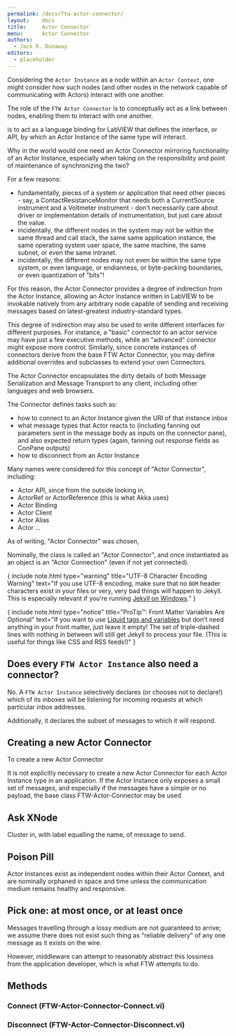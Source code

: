 ```yaml
---
permalink: /docs/ftw-actor-connector/
layout:    docs
title:     Actor Connector
menu:      Actor Connector
authors:
  - Jack R. Dunaway
editors:
  - placeholder
---
```


Considering the `Actor Instance` as a node within an `Actor Context`,
one might consider how such nodes (and other nodes in the network 
capable of communicating with Actors) interact with one another.

The role of the `FTW Actor Connector` is to conceptually act as a
link between nodes, enabling them to interact with one another.



is to act as a language binding for LabVIEW that defines the interface,
or API, by which an Actor Instance of the same type will interact.

Why in the world would one need an Actor Connector mirroring
functionality of an Actor Instance, especially when taking on
the responsibility and point of maintenance of synchronizing the two?

For a few reasons:
* fundamentally, pieces of a system or application that need other
pieces - say, a ContactResistanceMonitor that needs both a CurrentSource
instrument and a Voltmeter instrument - don't necessarily care about
driver or implementation details of instrumentation, but just care about
the value.
* incidentally, the different nodes in the system may not be
  within the same thread and call stack, the same same application instance,
  the same operating system user space, the same machine, the same subnet,
  or even the same intranet.
* incidentally, the different nodes may not even be within the same
  type system, or even language, or endianness, or byte-packing boundaries,
  or even quantization of "bits"!
  
For this reason, the Actor Connector provides a degree of indirection
from the Actor Instance, allowing an Actor Instance written in LabVIEW
to be invokable natively from any arbitrary node capable of sending
and receiving messages based on latest-greatest industry-standard types.

This degree of indirection may also be used to write different interfaces
for different purposes. For instance, a "basic" connector to an actor service
may have just a few executive methods, while an "advanced" connector might
expose more control. Similarly, since concrete instances of connectors derive
from the base FTW Actor Connector, you may define additional overrides and
subclasses to extend your own Connectors.

The Actor Connector encapsulates the dirty details of both Message
Serialization and Message Transport to any client, including other
languages and web browsers.

The Connector defines tasks such as:
* how to connect to an Actor Instance given the URI of that instance
  inbox
* what message types that Actor reacts to (including fanning out
  parameters sent in the message body as inputs on the connector pane),
  and also expected return types (again, fanning out response fields as ConPane
  outputs)
* how to disconnect from an Actor Instance

Many names were considered for this concept of "Actor Connector", including:

* Actor API, since from the outside looking in, 
* ActorRef or ActorReference (this is what Akka uses)
* Actor Binding
* Actor Client
* Actor Alias
* Actor ...

As of writing, "Actor Connector" was chosen, 

Nominally, the class is called an "Actor Connector", and once instantiated
as an object is an "Actor Connection" (even if not yet connected).

{ include note.html type="warning" title="UTF-8 Character Encoding Warning" text="If you use UTF-8 encoding, make sure that no <code>BOM</code> header characters exist in your files or very, very bad things will happen to Jekyll. This is especially relevant if you’re running <a href='../windows/'>Jekyll on Windows</a>." }

{ include note.html type="notice" title="ProTip™: Front Matter Variables Are Optional" text="If you want to use <a href='../variables/'>Liquid tags and variables</a> but don’t need anything in your front matter, just leave it empty! The set of triple-dashed lines with nothing in between will still get Jekyll to process your file. (This is useful for things like CSS and RSS feeds!)" }

## Does every `FTW Actor Instance` also need a connector?

No. A `FTW Actor Instance` selectively declares (or chooses not to declare!)
which of its inboxes will be listening for incoming requests at which particular
inbox addresses.

Additionally, it declares the subset of messages to which it will respond.

## Creating a new Actor Connector

To create a new Actor Connector

It is not explicitly necessary to create a new Actor Connector
for each Actor Instance type in an application. If the Actor Instance
only exposes a small set of messages, and especially if the messages
have a simple or no payload, the base class FTW-Actor-Connector may be
used 

## Ask XNode

Cluster in, with label equalling the name, of message to send.

## Poison Pill

Actor Instances exist as independent nodes within their Actor
Context, and are nominally orphaned in space and time unless
the communication medium remains healthy and responsive.

## Pick one: at most once, or at least once

Messages travelling through a lossy medium are not guaranteed to arrive;
we assume there does not exist such thing as "reliable delivery" of any
one message as it exists on the wire.

However, middleware can attempt to reasonably abstract this lossiness
from the application developer, which is what FTW attempts to do.


## Methods

### Connect (FTW-Actor-Connector-Connect.vi)

### Disconnect (FTW-Actor-Connector-Disconnect.vi)